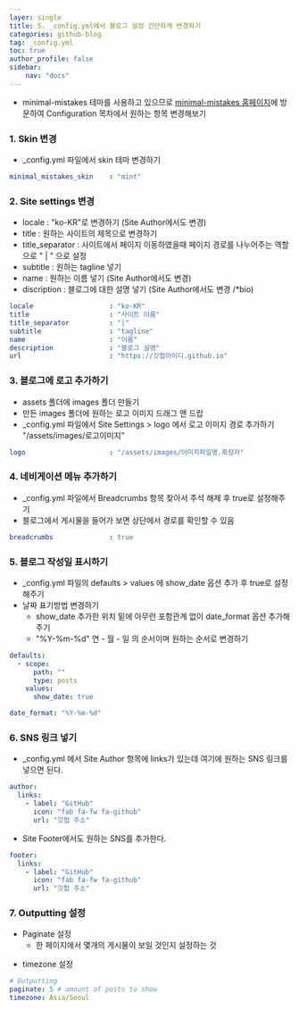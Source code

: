 ```yaml
---
layer: single
title: 5. _config.yml에서 블로그 설정 간단하게 변경하기
categories: github-blog
tag: _config.yml
toc: true
author_profile: false
sidebar:
    nav: "docs"
---
```


+ minimal-mistakes 테마를 사용하고 있으므로 [minimal-mistakes 홈페이지](https://mmistakes.github.io/minimal-mistakes/docs/configuration/)에 방문하여 Configuration 목차에서 원하는 항목 변경해보기



### 1. Skin 변경

- _config.yml 파일에서 skin 테마 변경하기

```yaml
minimal_mistakes_skin    : "mint"
```



### 2. Site settings 변경

- locale : "ko-KR"로 변경하기 (Site Author에서도 변경)
- title : 원하는 사이트의 제목으로 변경하기
- title_separator : 사이트에서 페이지 이동하였을때 페이지 경로를 나누어주는 역할으로 " \| " 으로 설정
- subtitle : 원하는 tagline 넣기 
- name : 원하는 이름 넣기 (Site Author에서도 변경)
- discription : 블로그에 대한 설명 넣기 (Site Author에서도 변경 /*bio)

```yaml
locale                   : "ko-KR"
title                    : "사이트 이름"
title_separator          : "|"
subtitle                 : "tagline"
name                     : "이름"
description              : "블로그 설명"
url                      : "https://깃헙아이디.github.io"
```



### 3. 블로그에 로고 추가하기

- assets 폴더에 images 폴더 만들기
- 만든 images 폴더에 원하는 로고 이미지 드래그 앤 드랍
- _config.yml 파일에서 Site Settings > logo 에서 로고 이미지 경로 추가하기
  "/assets/images/로고이미지"

```yaml
logo                     : "/assets/images/이미지파일명.확장자"
```



### 4. 네비게이션 메뉴 추가하기

- _config.yml 파일에서 Breadcrumbs 항목 찾아서 주석 해제 후 true로 설정해주기
- 블로그에서 게시물을 들어가 보면 상단에서 경로를 확인할 수 있음

```yaml
breadcrumbs              : true
```



### 5. 블로그 작성일 표시하기

- _config.yml 파일의 defaults > values 에 show_date 옵션 추가 후 true로 설정해주기
- 날짜 표기방법 변경하기
  - show_date 추가한 위치 밑에 아무런 포함관계 없이 date_format 옵션 추가해 주기
  - "%Y-%m-%d" 연 - 월 - 일 의 순서이며 원하는 순서로 변경하기
  

```yaml
defaults:
  - scope:
      path: ""
      type: posts
    values:
      show_date: true

date_format: "%Y-%m-%d"
```



### 6. SNS 링크 넣기

+ _config.yml 에서 Site Author 항목에 links가 있는데 여기에 원하는 SNS 링크를 넣으면 된다.

```yaml
author:
  links:
    - label: "GitHub"
      icon: "fab fa-fw fa-github"
      url: "깃헙 주소"
```

+ Site Footer에서도 원하는 SNS를 추가한다.

```yaml
footer:
  links:
    - label: "GitHub"
      icon: "fab fa-fw fa-github"
      url: "깃헙 주소"
```



### 7. Outputting 설정

- Paginate 설정
  - 한 페이지에서 몇개의 게시물이 보일 것인지 설정하는 것

+ timezone 설정

```yaml
# Outputting
paginate: 5 # amount of posts to show
timezone: Asia/Seoul
```
